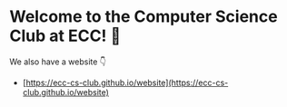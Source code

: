 # Welcome to the Computer Science Club at ECC! 👋

We also have a website 👇

- [https://ecc-cs-club.github.io/website](https://ecc-cs-club.github.io/website)
